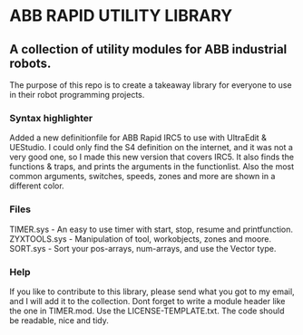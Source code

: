 <h1>ABB RAPID UTILITY LIBRARY</h1>

<h2>A collection of utility modules for ABB industrial robots.</h2>

The purpose of this repo is to create a takeaway library for everyone to use in their robot programming projects.

<h3>Syntax highlighter</h3>
Added a new definitionfile for ABB Rapid IRC5 to use with UltraEdit & UEStudio. I could only find the S4 definition on the internet, and it was not a very good one, so I made this new version that covers IRC5. It also finds the functions & traps, and prints the arguments in the functionlist. Also the most common arguments, switches, speeds, zones and more are shown in a different color.

<h3>Files</h3>
TIMER.sys - An easy to use timer with start, stop, resume and printfunction.<br>
ZYXTOOLS.sys - Manipulation of tool, workobjects, zones and moore.<br>
SORT.sys - Sort your pos-arrays, num-arrays, and use the Vector type.<br>

<h3>Help</h3>
If you like to contribute to this library, please send what you got to my email, and I will add it to the collection. Dont forget to write a module header like the one in TIMER.mod. Use the LICENSE-TEMPLATE.txt. The code should be readable, nice and tidy.
